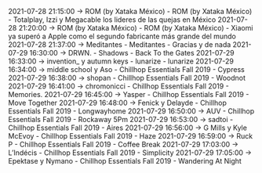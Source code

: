 2021-07-28 21:15:00 -> ROM (by Xataka México) - ROM (by Xataka México) - Totalplay, Izzi y Megacable los lideres de las quejas en México
2021-07-28 21:20:00 -> ROM (by Xataka México) - ROM (by Xataka México) - Xiaomi ya superó a Apple como el segundo fabricante más grande del mundo
2021-07-28 21:37:00 -> Meditantes - Meditantes - Gracias y de nada
2021-07-29 16:30:00 -> DRWN. - Shadows - Back To the Gates
2021-07-29 16:33:00 -> invention_ y autumn keys - lunarize - lunarize
2021-07-29 16:34:00 -> middle school y Aso - Chillhop Essentials Fall 2019 - Cypress
2021-07-29 16:38:00 -> shopan - Chillhop Essentials Fall 2019 - Woodnot
2021-07-29 16:41:00 -> chromonicci - Chillhop Essentials Fall 2019 - Memories.
2021-07-29 16:45:00 -> Yasper - Chillhop Essentials Fall 2019 - Move Together
2021-07-29 16:48:00 -> Fenick y Delayde - Chillhop Essentials Fall 2019 - Longwayhome
2021-07-29 16:50:00 -> AUV - Chillhop Essentials Fall 2019 - Rockaway 5Pm
2021-07-29 16:53:00 -> sadtoi - Chillhop Essentials Fall 2019 - Aires
2021-07-29 16:56:00 -> G Mills y Kyle McEvoy - Chillhop Essentials Fall 2019 - Haze
2021-07-29 16:59:00 -> Ruck P - Chillhop Essentials Fall 2019 - Coffee Break
2021-07-29 17:03:00 -> L’Indécis - Chillhop Essentials Fall 2019 - Simplicity
2021-07-29 17:05:00 -> Epektase y Nymano - Chillhop Essentials Fall 2019 - Wandering At Night
